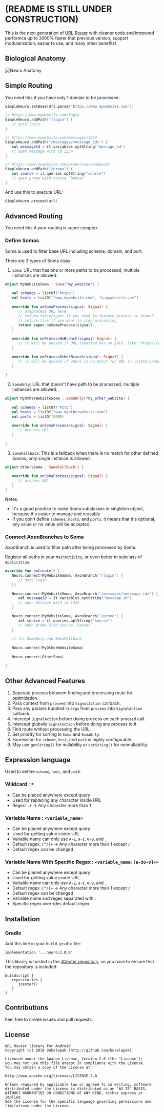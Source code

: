 # (README IS STILL UNDER CONSTRUCTION)

This is the next generation of <a href="https://github.com/bukalapak/url-router">URL Router</a> with cleaner code and imrpoved performce up to 3000% faster that previous version, support modularization, easier to use, and many other benefits!

## Biological Anatomy

![Neuro Anatomy](https://github.com/bukalapak/neuro/blob/master/images/neuron_anatomy.jpg)

## Simple Routing 

You need this if you have only 1 domain to be processed:

```kotlin
SimpleNeuro.setBase(Uri.parse("https://www.mywebsite.com"))

// https://www.mywebsite.com/login
SimpleNeuro.addPath("/login") {
   // goto login
}

// https://www.mywebsite.com/messages/1234
SimpleNeuro.addPath("/messages/<message_id>") {
   val messageId = it.variables.optString("message_id")
   // open message with id 1234
}

// https://www.mywebsite.com/promo?source=banner
SimpleNeuro.addPath("/promo") {
   val source = it.queries.optString("source")
   // open promo with source `banner`
}
```

And use this to execute URL:

```kotlin
SimpleNeuro.proceed(url)
```

## Advanced Routing

You need this if your routing is super complex:

### Define Somas

Soma is used to filter base URL including scheme, domain, and port.

There are 3 types of Soma class:

1. `Soma`: URL that has one or more paths to be processed, multiple instances are allowed.

```kotlin
object MyWebsiteSoma : Soma("my_website") {
   
   val schemes = listOf("https")
   val hosts = listOf("www.mywebsite.com", "m.mywebsite.com")
   
   override fun onSomaProcess(signal: Signal) {
      // preprocess URL here
      // return false/super if you need to forward process to branch
      // return true if you want to stop processing
      return super.onSomaProcess(signal)
   }
   
   override fun onProcessNoBranch(signal: Signal) {
      // it will be passed if URL inputted has no path, like: https://www.website.com
   }
   
   override fun onProcessOtherBranch(signal: Signal) {
      // it will be passed if where is no match for URL in listed branch, like: https://www.website.com/unlistedpath
   }
   
}
```

2. `SomaOnly`: URL that doesn't have path to be processed, multiple instances are allowed.

```kotlin
object MyOtherWebsiteSoma : SomaOnly("my_other_website) {
   
   val schemes = listOf("http")
   val hosts = listOf("www.myotherwebsite.com")
   val ports = listOf(8089)
   
   override fun onSomaProcess(signal: Signal) {
      // process URL
   }
  
}
```

3. `SomaFallback`: This is a fallback when there is no match for other defined Somas, only single instance is allowed.

```kotlin
object OthersSoma : SomaFallback() {
  
   override fun onSomaProcess(signal: Signal) {
      // process URL
   }
}
```

Notes:
- It's a good practise to make Soma subclasses in singleton object, because it's easier to manage and reusable
- If you don't define `schemes`, `hosts`, and `ports`, it means that it's optional, any value or no value will be accepted.

### Connect AxonBranches to Soma

AxonBranch is used to filter path after being processed by Soma.

Register all paths in your `MainActivity`, or even better in subclass of `Application`.

```kotlin
override fun onCreate() {
   Neuro.connect(MyWebsiteSoma, AxonBranch("/login") {
      // goto login
   })
   
   Neuro.connect(MyWebsiteSoma, AxonBranch("/messages/<message_id>") {
      val messageId = it.variables.optString("message_id")
      // open message with id 1234
   }

   Neuro.connect(MyWebsiteSoma, AxonBranch("/promo") {
      val source = it.queries.optString("source")
      // open promo with source `banner`
   }
   
   // for SomaOnly and SomaFallback
   
   Neuro.connect(MyOtherWebsiteSoma)
   
   Neuro.connect(OtherSoma)

}
```

## Other Advanced Features

1. Separate process between finding and processing route for optimization.
2. Pass context from `proceed` into `SignalAction` callback.
3. Pass any params bundled in `args` from `procees` into `SignalAction` callback.
4. Intercept `SignalAction` before doing process on each `proceed` call.
5. Intercept globally `SignalAction` before doing any process to it.
6. Find route without processing the URL.
7. Set priority for sorting in `Soma` and `SomaOnly`.
8. Expression for `scheme`, `host`, and `path` is highly configurable.
9. May use `getString()` for nullability or `optString()` for nonnullability.

## Expression language

Used to define `scheme`, `host`, and `path`.

### Wildcard : `*`
- Can be placed anywhere except query
- Used for replacing any character inside URL
- Regex: `.+` -> Any character more than 1

### Variable Name : `<variable_name>`
- Can be placed anywhere except query
- Used for getting value inside URL
- Variable name can only use `A-Z`, `a-z`, `0-9`, and `_`
- Default regex: `[^/]+` -> Any character more than 1 except `/`
- Default regex can be changed

### Variable Name With Specific Regex : `<variable_name:[a-z0-9]+>`
- Can be placed anywhere except query
- Used for getting value inside URL
- Variable name can only use `A-Z`, `a-z`, `0-9`, and `_`
- Default regex: `[^/]+` -> Any character more than 1 except `/`
- Default regex can be changed
- Variable name and regex separated with `:`
- Specific regex overrides default regex

## Installation

### Gradle

Add this line in your `build.gradle` file:

```
implementation '...neuro:2.0.0'
```

This library is hosted in the [JCenter repository](https://bintray.com/mrhabibi/maven), so you have to ensure that the repository is included:

```
buildscript {
   repositories {
      jcenter()
   }
}
```

## Contributions

Feel free to create issues and pull requests.

## License

```
URL Router library for Android
Copyright (c) 2018 Bukalapak (http://github.com/bukalapak).

Licensed under the Apache License, Version 2.0 (the "License");
you may not use this file except in compliance with the License.
You may obtain a copy of the License at

http://www.apache.org/licenses/LICENSE-2.0

Unless required by applicable law or agreed to in writing, software
distributed under the License is distributed on an "AS IS" BASIS,
WITHOUT WARRANTIES OR CONDITIONS OF ANY KIND, either express or implied.
See the License for the specific language governing permissions and
limitations under the License.
```
